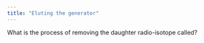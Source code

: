 ```yaml
---
title: "Eluting the generator"
---
```

What is the process of removing the daughter radio-isotope called?

